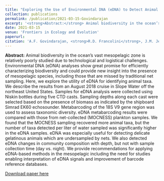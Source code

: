 ```yaml
---
title: "Exploring the Use of Environmental DNA (eDNA) to Detect Animal Taxa in the Mesopelagic Zone"
collection: publications
permalink: /publication/2021-03-15-Govindarajan
excerpt: '<strong>Abstract:</strong> Animal biodiversity in the ocean’s vast mesopelagic zone is relatively poorly studied due to technological and logistical challenges. Environmental...' 
date: 2021-03-15
venue: 'Frontiers in Ecology and Evolution'
paperurl: 
citation: 'A.F. Govindarajan, <strong>R.D. Francolini</strong>, J.M. Jech, A.C. Lavery, J.K. Llopez, P.H. Wiebe, W.G. Zhang. (2021) Exploring the Use of Environmental DNA (eDNA) to Detect Animal Taxa in the Mesopelagic Zone. Frontiers in Ecology and Evolution. Vol. 9, doi: 10.3389/fevo.2021.574877.'
---
```



**Abstract:** Animal biodiversity in the ocean’s vast mesopelagic zone is relatively poorly studied due to technological and logistical challenges. Environmental DNA (eDNA) analyses show great promise for efficiently characterizing biodiversity and could provide new insight into the presence of mesopelagic species, including those that are missed by traditional net sampling. Here, we explore the utility of eDNA for identifying animal taxa. We describe the results from an August 2018 cruise in Slope Water off the northeast United States. Samples for eDNA analysis were collected using Niskin bottles during five CTD casts. Sampling depths along each cast were selected based on the presence of biomass as indicated by the shipboard Simrad EK60 echosounder. Metabarcoding of the 18S V9 gene region was used to assess taxonomic diversity. eDNA metabarcoding results were compared with those from net-collected (MOCNESS) plankton samples. We found that the MOCNESS sampling recovered more animal taxa, but the number of taxa detected per liter of water sampled was significantly higher in the eDNA samples. eDNA was especially useful for detecting delicate gelatinous animals which are undersampled by nets. We also detected eDNA changes in community composition with depth, but not with sample collection time (day vs. night). We provide recommendations for applying eDNA-based methods in the mesopelagic including the need for studies enabling interpretation of eDNA signals and improvement of barcode reference databases.

[Download paper here](http://rfrancolini.github.io/files/Govindarajan2021.pdf)

